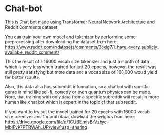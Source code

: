 # Chat-bot
This is Chat bot made using Transformer Neural Network Architecture and Reddit Comments dataset

You can train your own model and tokenizer by performing some preprocessing after downloading the dataset from here: https://www.reddit.com/r/datasets/comments/3bxlg7/i_have_every_publicly_available_reddit_comment/

This the result of a 16000 vocab size tokenizer and just a month of data which is very less when trained for just 20 epochs, however, the result was still pretty satisfying but more data and a vocab size of 100,000 would yield far better results.

Also, this data also has subreddit information, so a chatbot with specific genre in mind like sci-fi, comedy or even quantum physics can be made. Note, that training with only data from a specific subreddit will result in more human like chat bot which is expert in the topic of that sub reddit.

If you want to try out the model trained for 20 epochs with 16000 vocab size tokenizer and 1 month data, dowload the weights from here: https://drive.google.com/file/d/1CUBEImjsBrVzbyc-MbIFvK7PTRWAhLUP/view?usp=sharing
